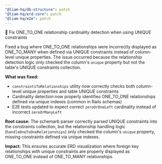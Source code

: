 ```yaml
---
"@liam-hq/db-structure": patch
"@liam-hq/erd-core": patch
"@liam-hq/e2e": patch
---
```


🐛 Fix ONE_TO_ONE relationship cardinality detection when using UNIQUE constraints

Fixed a bug where ONE_TO_ONE relationships were incorrectly displayed as ONE_TO_MANY when defined via UNIQUE constraints instead of column-level unique properties. The issue occurred because the relationship detection logic only checked the column's `unique` property but not the table's UNIQUE constraints collection.

**What was fixed:**
- `constraintsToRelationships` utility now correctly checks both column-level unique properties and table UNIQUE constraints
- Cardinality detection now properly identifies ONE_TO_ONE relationships defined via unique indexes (common in Rails schemas)
- E2E tests updated to expect correct `zeroOrOneLeft` cardinality instead of incorrect `zeroOrManyLeft`

**Root cause:**
The schemarb parser correctly parsed UNIQUE constraints into the constraints collection, but the relationship handling logic (`handleOneToOneRelationships`) only checked the column's `unique` property, missing constraints defined via unique indexes.

**Impact:**
This ensures accurate ERD visualization where foreign key relationships with unique constraints are properly displayed as ONE_TO_ONE instead of ONE_TO_MANY relationships.
